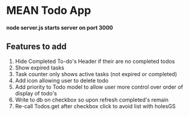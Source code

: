 # MEAN Todo App
#### node server.js starts server on port 3000
## Features to add
1) Hide Completed To-do's Header if their are no completed todos
2) Show expired tasks  
3) Task counter only shows active tasks (not expired or completed)
4) Add icon allowing user to delete todo
5) Add priority to Todo model to allow user more control over order of display of todo's
6) Write to db on checkbox so upon refresh completed's remain
7) Re-call Todos.get after checkbox click to avoid list with holesGS

